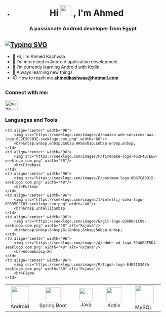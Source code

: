 - <h1 align="center">Hi <img src="https://media.giphy.com/media/hvRJCLFzcasrR4ia7z/giphy.gif" width="35"> , I'm Ahmed</h1>
<h3 align="center">A passionate Android developer from Egypt</h3>

 [![Typing SVG](https://readme-typing-svg.herokuapp.com?size=30&color=BE8EC0&width=500&lines=Welcome+to+my+GitHub+profile)](https://git.io/typing-svg)
- 
- 👋 Hi, I’m Ahmed Kachwaa
- 👀 I’m interested in Android application development
- 🌱 I’m currently learning Android with Kotlin
- 💞️ Always learning new things
- 📫 How to reach me **ahmedkashwaa@hotmail.com**

<!---
ahmedkashwaa/ahmedkashwaa is a ✨ special ✨ repository because its `README.md` (this file) appears on your GitHub profile.
You can click the Preview link to take a look at your changes.
--->
<h3 align="left">Connect with me:</h3>
<p align="left">
<a href="https://www.linkedin.com/in/ahmed-kachwaa-598369221/" target="blank"><img align="center" src="https://raw.githubusercontent.com/rahuldkjain/github-profile-readme-generator/master/src/images/icons/Social/linked-in-alt.svg" alt="nada elhosary" height="30" width="40" /></a>
</p>

### Languages and Tools
<table align="center">
    <td align="center" width="96">
        <img src="https://seeklogo.com/images/A/android-new-2019-logo-3CD3BC571C-seeklogo.com.png" width="55"/>
        <br>Android
    </td>
    <td align="center" width="96">
        <img src="https://seeklogo.com/images/S/spring-logo-9A2BC78AAF-seeklogo.com.png" width="48"/>
        <br>&nbsp;&nbsp;Spring&nbsp;Boot&nbsp;&nbsp;
    </td>
    <td align="center" width="96">
        <img src="https://seeklogo.com/images/J/java-logo-7F8B35BAB3-seeklogo.com.png" width="43"/>
        <br>&nbsp;&nbsp;Java&nbsp;&nbsp;
    </td>
    <td align="center" width="96">
        <img src="https://seeklogo.com/images/K/kotlin-logo-30C1970B05-seeklogo.com.png" width="48"/>
        <br>&nbsp;Kotlin&nbsp;
    </td>
    <td align="center" width="96">
        <img src="https://seeklogo.com/images/M/mysql-logo-B047FB7790-seeklogo.com.png" width="60"/>
        <br>&nbsp;&nbsp;&nbsp;MySQL&nbsp;&nbsp;&nbsp;&nbsp;
    </td>
    
  
    <td align="center" width="96">
        <img src="https://seeklogo.com/images/A/amazon-web-services-aws-logo-6C2E3DCD3E-seeklogo.com.png" width="60"/>
        <br>&nbsp;&nbsp;&nbsp;&nbsp;AWS&nbsp;&nbsp;&nbsp;&nbsp;
    </td>
    <td align="center" width="96">
        <img src="https://seeklogo.com/images/F/firebase-logo-402F407EE0-seeklogo.com.png" width="35"/>
        <br>Firebase
    </td>
    <td align="center" width="96">
        <img src="https://seeklogo.com/images/P/postman-logo-0087CA0D15-seeklogo.com.png" width="48"/>
        <br>Postman
    </td>
    <td align="center" width="96">
        <img src="https://seeklogo.com/images/I/intellij-idea-logo-F0395EF783-seeklogo.com.png" width="48"/>
        <br>&nbsp;Intellij&nbsp;
    </td>
    <td align="center" width="96">
        <img src="https://seeklogo.com/images/G/git-logo-CD8D6F1C09-seeklogo.com.png" width="48" alt="Rxjava"/>
        <br>&nbsp;&nbsp;&nbsp;Git&nbsp;&nbsp;&nbsp;&nbsp;
    </td>
    <td align="center" width="96">
        <img src="https://seeklogo.com/images/A/adobe-xd-logo-39468DE5D4-seeklogo.com.png" width="48" alt="Rxjava"/>
        <br>Adobe&nbsp;Xd
    </td>
    <td align="center" width="96">
        <img src="https://seeklogo.com/images/F/figma-logo-E4E21D3AEA-seeklogo.com.png" width="30" alt="Rxjava"/>
        <br>Figma
    </td>
</table>
